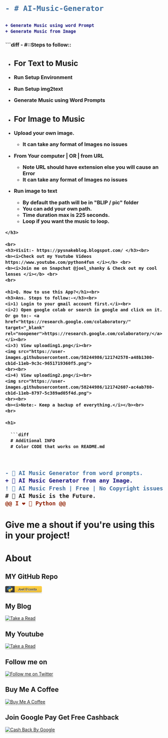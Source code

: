 <h1>
  
```diff
- # AI-Music-Generator
```
  
</h1>

<h3>
  
```diff
+ Generate Music using word Prompt
+ Generate Music from Image
```
  
</h3>

<h3>
```diff
- #::Steps to follow::

- ## For Text to Music
- Run Setup Environment
- Run Setup img2text
- Generate Music using Word Prompts

- ## For Image to Music
- Upload your own image. 
    * It can take any format of Images no issues
- From Your computer | OR | from URL 
    * Note URL should have extension else you will cause an Error
    * It can take any format of Images no issues
- Run image to text
    * By default the path will be in "BLIP / pic" folder
    * You can add your own path.
    * Time duration max is 225 seconds.
    * Loop if you want the music to loop.
```    
</h3>
  
<br>
<h3>Visit:- https://pysnakeblog.blogspot.com/ </h3><br>
<b><i>Check out my Youtube Videos https://www.youtube.com/python4fun </i></b> <br>
<b><i>Join me on Snapchat @joel_shanky & Check out my cool lenses </i></b> <br>
<br>

<h1>Q. How to use this App?</h1><br>
<h3>Ans. Steps to follow:-</h3><br>
<i>1) Login to your gmail account first.</i><br>
<i>2) Open google colab or search in google and click on it. Or go to:- <a href="https://research.google.com/colaboratory/" target="_blank" rel="noopener">https://research.google.com/colaboratory/</a></i><br>
<i>3) View uploading1.png</i><br>
<img src="https://user-images.githubusercontent.com/58244986/121742578-a48b1300-cb1d-11eb-9c3c-9651719360f5.png">
<br><br>
<i>4) View uploading2.png</i><br>
<img src="https://user-images.githubusercontent.com/58244986/121742607-ac4ab780-cb1d-11eb-8797-5c389ad05f4d.png">
<br><br>
<b><i>Note:- Keep a backup of everything.</i></b><br>
<br>

<h1>

  ```diff
  # Additional INFO
  # Color CODE that works on README.md
  ```
  
</h1><br>
<h2>
  
```diff
- 🐍 AI Music Generator from word prompts.
+ 🐍 AI Music Generator from any Image.
! 🐍 AI Music Fresh | Free | No Copyright issues.
# 🐍 AI Music is the Future.
@@ I ❤️ 🐍 Python @@
```
  
</h2>

# Give me a shout if you're using this in your project!

# About

## MY GitHub Repo
<a href="https://github.com/joeldcosta/" target="_blank"><img src="https://github.com/joeldcosta/personal/blob/main/joeldcsvg.svg?raw=true" alt="Check out my Git Repo" style="height: 20px !important;width: 117px !important;box-shadow: 0px 3px 2px 0px rgba(190, 190, 190, 0.5) !important;-webkit-box-shadow: 0px 3px 2px 0px rgba(190, 190, 190, 0.5) !important;" ></a>

## My Blog
<a href="https://pysnakeblog.blogspot.com" target="_blank"><img src="https://upload.wikimedia.org/wikipedia/commons/thumb/3/31/Blogger.svg/1200px-Blogger.svg.png" alt="Take a Read" style="height: 60px !important;width: 60px !important;box-shadow: 0px 3px 2px 0px rgba(190, 190, 190, 0.5) !important;-webkit-box-shadow: 0px 3px 2px 0px rgba(190, 190, 190, 0.5) !important;" ></a>

## My Youtube
<a href="https://youtube.com/c/python4Fun" target="_blank"><img src="https://upload.wikimedia.org/wikipedia/commons/thumb/7/75/YouTube_social_white_squircle_%282017%29.svg/1200px-YouTube_social_white_squircle_%282017%29.svg.png" alt="Take a Read" style="height: 60px !important;width: 60px !important;box-shadow: 0px 3px 2px 0px rgba(190, 190, 190, 0.5) !important;-webkit-box-shadow: 0px 3px 2px 0px rgba(190, 190, 190, 0.5) !important;" ></a>

## Follow me on
<a href="http://twitter.com/joel_shanky" target="_blank"><img src="https://purepng.com/public/uploads/large/purepng.com-twitter-icon-ios-7symbolsiconsapple-iosiosios-7-iconsios-7-721522596687v78wl.png" alt="Follow me on Twitter" style="height: 60px !important;width: 60px !important;box-shadow: 0px 3px 2px 0px rgba(190, 190, 190, 0.5) !important;-webkit-box-shadow: 0px 3px 2px 0px rgba(190, 190, 190, 0.5) !important;" ></a>

## Buy Me A Coffee
<a href="https://www.buymeacoffee.com/python4fun" target="_blank"><img src="https://helloimjessa.files.wordpress.com/2021/06/bmc-button.png" alt="Buy Me A Coffee" style="height: 41px !important;width: 174px !important;box-shadow: 0px 3px 2px 0px rgba(190, 190, 190, 0.5) !important;-webkit-box-shadow: 0px 3px 2px 0px rgba(190, 190, 190, 0.5) !important;" ></a>

## Join Google Pay Get Free Cashback
<a href="https://g.co/payinvite/s8jt59" target="_blank"><img src="https://developers.google.com/pay/api/images/brand-guidelines/google-pay-mark.png" alt="Cash Back By Google" style="height: 60px !important;width: 120px !important;box-shadow: 0px 3px 2px 0px rgba(190, 190, 190, 0.5) !important;-webkit-box-shadow: 0px 3px 2px 0px rgba(190, 190, 190, 0.5) !important;"></a>


